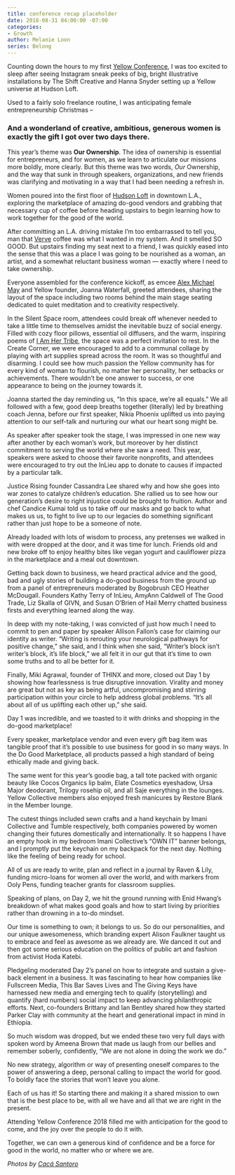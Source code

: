 ```yaml
---
title: conference recap placeholder
date: 2018-08-31 04:00:00 -07:00
categories:
- Growth
author: Melanie Loon
series: Belong
---
```


Counting down the hours to my first [Yellow Conference](https://yellowco.co/conference/), I was too excited to sleep after seeing Instagram sneak peeks of big, bright illustrative installations by The Shift Creative and Hanna Snyder setting up a Yellow universe at Hudson Loft.

Used to a fairly solo freelance routine, I was anticipating female entrepreneurship Christmas – 

### And a wonderland of creative, ambitious, generous women is exactly the gift I got over two days there.

This year’s theme was **Our Ownership**. The idea of ownership is essential for entrepreneurs, and for women, as we learn to articulate our missions more boldly, more clearly. But this theme was two words, _Our_ Ownership, and the way that sunk in through speakers, organizations, and new friends was clarifying and motivating in a way that I had been needing a refresh in.

Women poured into the first floor of [Hudson Loft](http://www.hudsonloft.com/) in downtown L.A., exploring the marketplace of amazing do-good vendors and grabbing that necessary cup of coffee before heading upstairs to begin learning how to work together for the good of the world.

After committing an L.A. driving mistake I’m too embarrassed to tell you, man that [Verve](https://www.vervecoffee.com/) coffee was what I wanted in my system. And it smelled SO GOOD. But upstairs finding my seat next to a friend, I was quickly eased into the sense that this was a place I was going to be nourished as a woman, an artist, and a somewhat reluctant business woman — exactly where I need to take ownership.

Everyone assembled for the conference kickoff, as emcee [Alex Michael May](http://alexmichaelmay.com/) and Yellow founder, Joanna Waterfall, greeted attendees, sharing the layout of the space including two rooms behind the main stage seating dedicated to quiet meditation and to creativity respectively.

In the Silent Space room, attendees could break off whenever needed to take a little time to themselves amidst the inevitable buzz of social energy. Filled with cozy floor pillows, essential oil diffusers, and the warm, inspiring poems of [I Am Her Tribe](https://www.instagram.com/iamhertribe/), the space was a perfect invitation to rest. In the Create Corner, we were encouraged to add to a communal collage by playing with art supplies spread across the room. It was so thoughtful and disarming. I could see how much passion the Yellow community has for every kind of woman to flourish, no matter her personality, her setbacks or achievements. There wouldn’t be one answer to success, or one appearance to being on the journey towards it.

Joanna started the day reminding us, “In this space, we’re all equals.” We all followed with a few, good deep breaths together (literally) led by breathing coach Jenna, before our first speaker, Nikia Phoenix uplifted us into paying attention to our self-talk and nurturing our what our heart song might be.

As speaker after speaker took the stage, I was impressed in one new way after another by each woman’s work, but moreover by her distinct commitment to serving the world where she saw a need. This year, speakers were asked to choose their favorite nonprofits, and attendees were encouraged to try out the InLieu app to donate to causes if impacted by a particular talk.

Justice Rising founder Cassandra Lee shared why and how she goes into war zones to catalyze children’s education. She rallied us to see how our generation’s desire to right injustice could be brought to fruition. Author and chef Candice Kumai told us to take off our masks and go back to what makes us us, to fight to live up to our legacies do something significant rather than just hope to be a someone of note.

Already loaded with lots of wisdom to process, any pretenses we walked in with were dropped at the door, and it was time for lunch. Friends old and new broke off to enjoy healthy bites like vegan yogurt and cauliflower pizza in the marketplace and a meal out downtown.

Getting back down to business, we heard practical advice and the good, bad and ugly stories of building a do-good business from the ground up from a panel of entrepreneurs moderated by Bogobrush CEO Heather McDougall. Founders Kathy Terry of InLieu, AmyAnn Caldwell of The Good Trade, Liz Skalla of GIVN, and Susan O’Brien of Hail Merry chatted business firsts and everything learned along the way.

In deep with my note-taking, I was convicted of just how much I need to commit to pen and paper by speaker Allison Fallon’s case for claiming our identity as writer. “Writing is rerouting your neurological pathways for positive change,” she said, and I think when she said, “Writer’s block isn’t writer’s block, it’s life block,” we all felt it in our gut that it’s time to own some truths and to all be better for it.

Finally, Miki Agrawal, founder of THINX and more, closed out Day 1 by showing how fearlessness is true disruptive innovation. Virality and money are great but not as key as being artful, uncompromising and stirring participation within your circle to help address global problems. “It’s all about all of us uplifting each other up,” she said.

Day 1 was incredible, and we toasted to it with drinks and shopping in the do-good marketplace!

Every speaker, marketplace vendor and even every gift bag item was tangible proof that it’s possible to use business for good in so many ways. In the Do Good Marketplace, all products passed a high standard of being ethically made and giving back.

The same went for this year’s goodie bag, a tall tote packed with organic beauty like Cocos Organics lip balm, Elate Cosmetics eyeshadow, Ursa Major deodorant, Trilogy rosehip oil, and all Saje everything in the lounges. Yellow Collective members also enjoyed fresh manicures by Restore Blank in the Member lounge.

The cutest things included sewn crafts and a hand keychain by Imani Collective and Tumble respectively, both companies powered by women changing their futures domestically and internationally. It so happens I have an empty hook in my bedroom Imani Collective’s “OWN IT” banner belongs, and I promptly put the keychain on my backpack for the next day. Nothing like the feeling of being ready for school.

All of us are ready to write, plan and reflect in a journal by Raven & Lily, funding micro-loans for women all over the world, and with markers from Ooly Pens, funding teacher grants for classroom supplies.

Speaking of plans, on Day 2, we hit the ground running with Enid Hwang’s breakdown of what makes good goals and how to start living by priorities rather than drowning in a to-do mindset.

Our time is something to own; it belongs to us. So do our personalities, and our unique awesomeness, which branding expert Alison Faulkner taught us to embrace and feel as awesome as we already are. We danced it out and then got some serious education on the politics of public art and fashion from activist Hoda Katebi.

Pledgeling moderated Day 2’s panel on how to integrate and sustain a give-back element in a business. It was fascinating to hear how companies like Fullscreen Media, This Bar Saves Lives and The Giving Keys have harnessed new media and emerging tech to qualify (storytelling) and quantify (hard numbers) social impact to keep advancing philanthropic efforts. Next, co-founders Brittany and Ian Bentley shared how they started Parker Clay with community at the heart and generational impact in mind in Ethiopia.

So much wisdom was dropped, but we ended these two very full days with spoken word by Ameena Brown that made us laugh from our bellies and remember soberly, confidently, “We are not alone in doing the work we do.”

No new strategy, algorithm or way of presenting oneself compares to the power of answering a deep, personal calling to impact the world for good. To boldly face the stories that won’t leave you alone.

Each of us has it! So starting there and making it a shared mission to own that is the best place to be, with all we have and all that we are right in the present.

Attending Yellow Conference 2018 filled me with anticipation for the good to come, and the joy over the people to do it with.

Together, we can own a generous kind of confidence and be a force for good in the world, no matter who or where we are.

_Photos by [Cacá Santoro](http://cacasantoro.com/)_